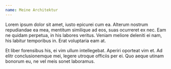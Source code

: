 ```yaml
---
name: Meine Architektur
---
```

Lorem ipsum dolor sit amet, iusto epicurei cum ea. Alterum nostrum repudiandae ea mea, mentitum similique ad eos, suas ocurreret ex nec. Eam ne quidam perpetua, in his labores veritus. Veniam meliore deleniti ei nam, his labitur temporibus in. Erat voluptaria eam at.

Et liber forensibus his, ei vim ullum intellegebat. Aperiri oporteat vim et. Ad elitr conclusionemque mei, legere utroque officiis per ei. Quo aeque utinam bonorum eu, ne vel meis sonet laboramus.
